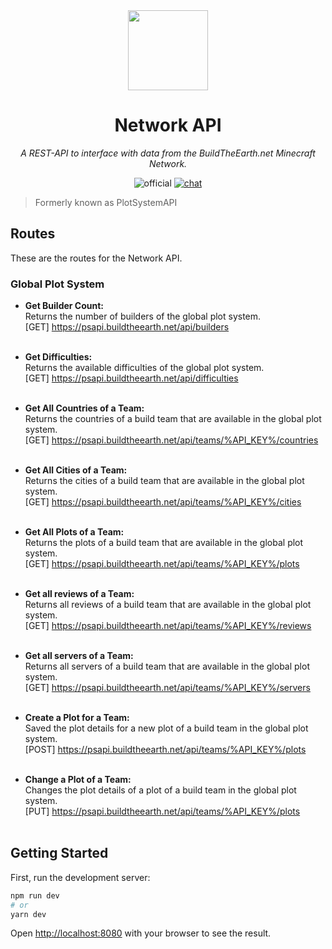 <!-- markdownlint-disable -->
<div align="center">

<img width="128" src="https://buildtheearth.net/assets/img/site-logo-animated.gif" />

# Network API

_A REST-API to interface with data from the BuildTheEarth.net Minecraft Network._

![official](https://go.buildtheearth.net/official-shield)
[![chat](https://img.shields.io/discord/706317564904472627.svg?color=768AD4&label=discord&logo=https%3A%2F%2Fdiscordapp.com%2Fassets%2F8c9701b98ad4372b58f13fd9f65f966e.svg)](https://discord.gg/buildtheearth)

</div>
<!-- markdownlint-restore -->

> Formerly known as PlotSystemAPI

## Routes

These are the routes for the Network API.

### Global Plot System

- **Get Builder Count:** <br>
Returns the number of builders of the global plot system.<br>
[GET] https://psapi.buildtheearth.net/api/builders<br><br>

- **Get Difficulties:** <br>
Returns the available difficulties of the global plot system.<br>
[GET] https://psapi.buildtheearth.net/api/difficulties<br><br>

- **Get All Countries of a Team:** <br>
Returns the countries of a build team that are available in the global plot system.<br>
[GET] https://psapi.buildtheearth.net/api/teams/%API_KEY%/countries<br><br>

- **Get All Cities of a Team:** <br>
Returns the cities of a build team that are available in the global plot system.<br>
[GET] https://psapi.buildtheearth.net/api/teams/%API_KEY%/cities<br><br>

- **Get All Plots of a Team:** <br>
Returns the plots of a build team that are available in the global plot system.<br>
[GET] https://psapi.buildtheearth.net/api/teams/%API_KEY%/plots<br><br>

- **Get all reviews of a Team:** <br>
Returns all reviews of a build team that are available in the global plot system.<br>
[GET] https://psapi.buildtheearth.net/api/teams/%API_KEY%/reviews<br><br>

- **Get all servers of a Team:** <br>
Returns all servers of a build team that are available in the global plot system.<br>
[GET] https://psapi.buildtheearth.net/api/teams/%API_KEY%/servers<br><br>

- **Create a Plot for a Team:** <br>
Saved the plot details for a new plot of a build team in the global plot system.<br>
[POST] https://psapi.buildtheearth.net/api/teams/%API_KEY%/plots<br><br>

- **Change a Plot of a Team:** <br>
Changes the plot details of a plot of a build team in the global plot system.<br>
[PUT] https://psapi.buildtheearth.net/api/teams/%API_KEY%/plots<br><br>


## Getting Started

First, run the development server:

```bash
npm run dev
# or
yarn dev
```

Open [http://localhost:8080](http://localhost:8080) with your browser to see the result.
